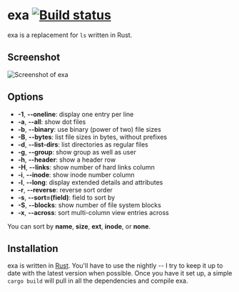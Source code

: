 # exa [![Build status](https://travis-ci.org/ogham/exa.svg)](https://travis-ci.org/ogham/exa)

exa is a replacement for `ls` written in Rust.


## Screenshot

![Screenshot of exa](https://raw.githubusercontent.com/ogham/exa/master/screenshot.png)


## Options

- **-1**, **--oneline**: display one entry per line
- **-a**, **--all**: show dot files
- **-b**, **--binary**: use binary (power of two) file sizes
- **-B**, **--bytes**: list file sizes in bytes, without prefixes
- **-d**, **--list-dirs**: list directories as regular files
- **-g**, **--group**: show group as well as user
- **-h**, **--header**: show a header row
- **-H**, **--links**: show number of hard links column
- **-i**, **--inode**: show inode number column
- **-l**, **--long**: display extended details and attributes
- **-r**, **--reverse**: reverse sort order
- **-s**, **--sort=(field)**: field to sort by
- **-S**, **--blocks**: show number of file system blocks
- **-x**, **--across**: sort multi-column view entries across

You can sort by **name**, **size**, **ext**, **inode**, or **none**.


## Installation

exa is written in [Rust](http://www.rust-lang.org). You'll have to use the nightly -- I try to keep it up to date with the latest version when possible. Once you have it set up, a simple `cargo build` will pull in all the dependencies and compile exa.

